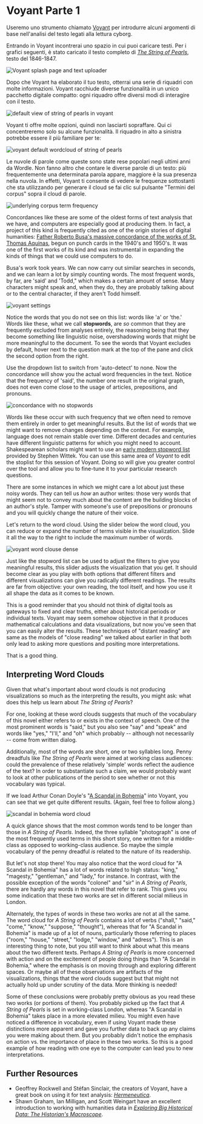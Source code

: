 # Voyant Parte 1

Useremo uno strumento chiamato [Voyant](http://voyant-tools.org) per introdurre alcuni argomenti di base nell'analisi del testo legati alla lettura cyborg.&#x20;

Entrando in Voyant incontrerai uno spazio in cui puoi caricare testi. Per i grafici seguenti, è stato caricato il testo completo di [_The String of Pearls_](https://github.com/ritategon/DH-INTRODUZIONE/blob/0624204a28317bc3c07d9189140ac5f4bec40c7f/assets/the-string-of-pearls-full.txt), testo del 1846-1847.

![Voyant splash page and text uploader](../assets/cyborg-readers/voyant-splash-page.jpg)&#x20;

Dopo che Voyant ha elaborato il tuo testo, otterrai una serie di riquadri con molte informazioni. Voyant racchiude diverse funzionalità in un unico pacchetto digitale compatto: ogni riquadro offre diversi modi di interagire con il testo.

![default view of string of pearls in voyant](../assets/cyborg-readers/voyant-overview.jpg)

Voyant ti offre molte opzioni, quindi non lasciarti sopraffare. Qui ci concentreremo solo su alcune funzionalità. Il riquadro in alto a sinistra potrebbe essere il più familiare per te:

![voyant default wordcloud of string of pearls](../assets/cyborg-readers/voyant-word-cloud-default.jpg)

Le nuvole di parole come queste sono state rese popolari negli ultimi anni da Wordle. Non fanno altro che contare le diverse parole di un testo: più frequentemente una determinata parola appare, maggiore è la sua presenza nella nuvola. In effetti, Voyant ti consente di vedere le frequenze sottostanti che sta utilizzando per generare il cloud se fai clic sul pulsante "Termini del corpus" sopra il cloud di parole.

![underlying corpus term frequency](../assets/cyborg-readers/voyant-term-frequencies.jpg)

Concordances like these are some of the oldest forms of text analysis that we have, and computers are especially good at producing them. In fact, a project of this kind is frequently cited as one of the origin stories of digital humanities: [Father Roberto Busa's massive concordance of the works of St. Thomas Aquinas](http://www.historyofinformation.com/expanded.php?id=2321), begun on punch cards in the 1940's and 1950's. It was one of the first works of its kind and was instrumental in expanding the kinds of things that we could use computers to do.

Busa's work took years. We can now carry out similar searches in seconds, and we can learn a lot by simply counting words. The most frequent words, by far, are 'said' and 'Todd," which makes a certain amount of sense. Many characters might speak and, when they do, they are probably talking about or to the central character, if they aren't Todd himself.

![voyant settings](../assets/cyborg-readers/voyant-settings.jpg)

Notice the words that you do not see on this list: words like 'a' or 'the.' Words like these, what we call **stopwords**, are _so_ common that they are frequently excluded from analyses entirely, the reasoning being that they become something like linguistic noise, overshadowing words that might be more meaningful to the document. To see the words that Voyant excludes by default, hover next to the question mark at the top of the pane and click the second option from the right.

Use the dropdown list to switch from 'auto-detect' to none. Now the concordance will show you the actual word frequencies in the text. Notice that the frequency of 'said', the number one result in the original graph, does not even come close to the usage of articles, prepositions, and pronouns.

![concordance with no stopwords](../assets/cyborg-readers/stopword-free-concordance.jpg)

Words like these occur with such frequency that we often need to remove them entirely in order to get meaningful results. But the list of words that we might want to remove changes depending on the context. For example, language does not remain stable over time. Different decades and centuries have different linguistic patterns for which you might need to account. Shakespearean scholars might want to use an [early modern stopword list](../assets/early-modern-stopwords.txt) provided by Stephen Wittek. You can use this same area of _Voyant_ to edit the stoplist for this session of Voyant. Doing so will give you greater control over the tool and allow you to fine-tune it to your particular research questions.

There are some instances in which we might care a lot about just these noisy words. They can tell us _how_ an author writes: those very words that might seem not to convey much about the content are the building blocks of an author's style. Tamper with someone's use of prepositions or pronouns and you will quickly change the nature of their voice.

Let's return to the word cloud. Using the slider below the word cloud, you can reduce or expand the number of terms visible in the visualization. Slide it all the way to the right to include the maximum number of words.

![voyant word clouse dense](../assets/cyborg-readers/voyant-word-cloud-dense.jpg)

Just like the stopword list can be used to adjust the filters to give you meaningful results, this slider adjusts the visualization that you get. It should become clear as you play with both options that different filters and different visualizations can give you radically different readings. The results are far from objective: your own reading, the tool itself, and how you use it all shape the data as it comes to be known.

This is a good reminder that you should not think of digital tools as gateways to fixed and clear truths, either about historical periods or individual texts. Voyant may seem somehow objective in that it produces mathematical calculations and data visualizations, but now you've seen that you can easily alter the results. These techniques of "distant reading" are same as the models of "close reading" we talked about earlier in that both only lead to asking more questions and positing more interpretations.

That is a good thing.

## Interpreting Word Clouds

Given that what's important about word clouds is not producing visualizations so much as the interpreting the results, you might ask: what does this help us learn about _The String of Pearls_?

For one, looking at these word clouds suggests that much of the vocabulary of this novel either refers to or exists in the context of speech. One of the most prominent words is "said," but you also see "say" and "speak" and words like "yes," "I'll," and "oh" which probably -- although not necessarily -- come from written dialog.

Additionally, most of the words are short, one or two syllables long. Penny dreadfuls like _The String of Pearls_ were aimed at working class audiences: could the prevalence of these relatively 'simple' words reflect the audience of the text? In order to substantiate such a claim, we would probably want to look at other publications of the period to see whether or not this vocabulary was typical.

If we load Arthur Conan Doyle's "[A Scandal in Bohemia](http://www.gutenberg.org/files/1661/1661-h/1661-h.htm#1)" into Voyant, you can see that we get quite different results. (Again, feel free to follow along.)

![scandal in bohemia word cloud](../assets/cyborg-readers/scandal-in-bohemia-word-cloud.jpg)

A quick glance shows that the most common words tend to be longer than those in _A String of Pearls_. Indeed, the three syllable "photograph" is one of the most frequently used terms in this short story, one written for a middle-class as opposed to working-class audience. So maybe the simple vocabulary of the penny dreadful _is_ related to the nature of its readership.

But let's not stop there! You may also notice that the word cloud for "A Scandal in Bohemia" has a lot of words related to high status: "king," "magesty," "gentleman," and "lady," for instance. In contrast, with the possible exception of the words "colonel" and "sir" in _A String of Pearls_, there are hardly any words in this novel that refer to rank. This gives you some indication that these two works are set in different social milieus in London.

Alternately, the types of words in these two works are not at all the same. The word cloud for _A String of Pearls_ contains a lot of verbs ("shall," "said," "come," "know," "suppose," "thought"), whereas that for "A Scandal in Bohemia" is made up of a lot of nouns, particularly those referring to places ("room," "house," "street," "lodge," "window," and "adress"). This is an interesting thing to note, but you still want to think about what this means about the two different texts. Perhaps _A String of Pearls_ is more concerned with action and on the excitement of people doing things than "A Scandal in Bohemia," where the emphasis is on moving through and exploring different spaces. Or maybe all of these observations are artifacts of the visualizations, things that the word clouds suggest but that might not actually hold up under scrutiny of the data. More thinking is needed!

Some of these conclusions were probably pretty obvious as you read these two works (or portions of them). You probably picked up the fact that _A String of Pearls_ is set in working-class London, whereas "A Scandal in Bohemia" takes place in a more elevated milieu. You might even have noticed a difference in vocabulary, even if using Voyant made these distinctions more apparent and gave you further data to back up any claims you were making about them. But you probably didn't notice the emphasis on action vs. the importance of place in these two works. So this is a good example of how reading with one eye to the computer can lead you to new interpretations.

## Further Resources

* Geoffrey Rockwell and Stéfan Sinclair, the creators of Voyant, have a great book on using it for text analysis: [_Hermeneutica_](https://mitpress.mit.edu/books/hermeneutica).
* Shawn Graham, Ian Milligan, and Scott Weingart have an excellent introduction to working with humanities data in [_Exploring Big Historical Data: The Historian's Macroscope_](http://www.themacroscope.org/2.0/).
